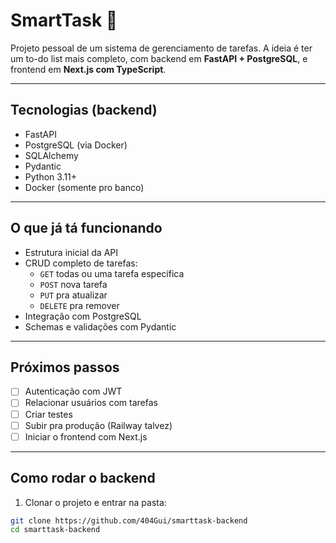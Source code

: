 # SmartTask 🧠

Projeto pessoal de um sistema de gerenciamento de tarefas. A ideia é ter um to-do list mais completo, com backend em **FastAPI + PostgreSQL**, e frontend em **Next.js com TypeScript**.

---

## Tecnologias (backend)

- FastAPI
- PostgreSQL (via Docker)
- SQLAlchemy
- Pydantic
- Python 3.11+
- Docker (somente pro banco)

---

## O que já tá funcionando

- Estrutura inicial da API
- CRUD completo de tarefas:
  - `GET` todas ou uma tarefa específica
  - `POST` nova tarefa
  - `PUT` pra atualizar
  - `DELETE` pra remover
- Integração com PostgreSQL
- Schemas e validações com Pydantic

---

## Próximos passos

- [ ] Autenticação com JWT
- [ ] Relacionar usuários com tarefas
- [ ] Criar testes
- [ ] Subir pra produção (Railway talvez)
- [ ] Iniciar o frontend com Next.js

---

## Como rodar o backend

1. Clonar o projeto e entrar na pasta:

```bash
git clone https://github.com/404Gui/smarttask-backend
cd smarttask-backend

